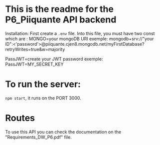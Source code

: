 # This is the readme for the P6_Piiquante API backend

Installation:
First create a `.env` file.
Into this file, you must have two const which are : 
MONGO=your mongoDB URI exemple: mongodb+srv://"your ID":<'password'>@piiquante.cjen8.mongodb.net/myFirstDatabase?retryWrites=true&w=majority

PassJWT=create your JWT password exemple: PassJWT=MY_SECRET_KEY

# To run the server:
`npm start`, it runs on the PORT 3000.

# Routes
To use this API you can check the documentation on the "Requirements_DW_P6.pdf" file.

